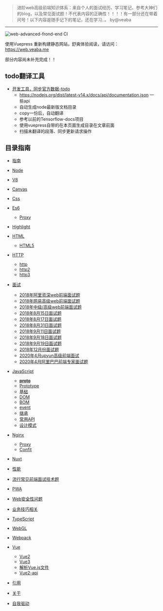 
> 进阶web高级前端知识体系：来自个人的面试经历、学习笔记、参考大神们的blog，以及常见面试题！不代表内容的正确性！！！！有一部分还在带着问号！以下内容是随手记下的笔记，还在学习..。 by@veaba
-----------------------------------------------------------------

![web-advanced-frond-end CI](https://github.com/veaba/web-advanced-frond-end/workflows/web-advanced-frond-end%20CI/badge.svg)


使用Vuepress 重新构建静态网站，舒爽体验阅读，请访问：https://web.veaba.me

部分内容尚未补充完成！！

## todo翻译工具

- [开发工具，同步官方数据-todo]()
  - https://nodejs.org/dist/latest-v14.x/docs/api/documentation.json 一些api
  - 自动生成node最新版文档目录
  - copy一份后，自动翻译
  - 参考以前的Tensorflow-docs项目
  - 使用vuepress自带的在本页面生成目录在文章前面
  - 扫描未翻译的段落、同步更新请求操作

## 目录指南

- [指南](https://web.datav.ai/guide/)
- [Node](https://web.datav.ai/node/)
- [V8](https://web.datav.ai/v8/)
- [Canvas](/canvas/)
- [Css](https://web.datav.ai/css/)
- [Es6](https://web.datav.ai/es6/)
    - [Proxy](https://web.datav.ai/es6/proxy/)
- [Highlight](https://web.datav.ai/highlight/)
- [HTML](https://web.datav.ai/html/)

    - [HTML5](https://web.datav.ai/html/html5/)
- [HTTP](https://web.datav.ai/http/)
    - [http](https://web.datav.ai/http/)
    - [http2](https://web.datav.ai/http2/)
    - [http3](https://web.datav.ai/http3/)
- [面试](https://web.datav.ai/interview/)
    - [2018年阿里资深web前端面试题](https://web.datav.ai/interview/2018alibaba-senior-web/)
    - [2018年网易高级web前端面试题](https://web.datav.ai/interview/2018netease-high-web/)
    - [2018年中级/高级web前端面试题](https://web.datav.aiinterview/interview/2018other-mid-high-web/)
    - [2018年8月15日面试题](https://web.datav.ai/interview2018-8-15-interview-web/)
    - [2018年8月17日面试题](https://web.datav.ai/interview/2018-8-17-interview-web/)
    - [2018年8月31日面试题](https://web.datav.ai/interview/2018-8-31-interview-web/)
    - [2018年9月11日面试题](https://web.datav.ai/interview/2018-9-11-interview-web/)
    - [2018年9月18日面试题](https://web.datav.ai/interview/2018-9-18-interview-web/)
    - [2018年9月19日面试题](https://web.datav.ai/interview/2018-9-19-interview-web/)
    - [2018年12月份面试题](https://web.datav.ai/interview/2018-12-interview-web/)
    - [2020年4月upyun高级前端面试](https://web.datav.ai/interview/2020-upyun-interview-web)
    - [2020年4月阿里巴巴前端专家面试题](https://web.datav.ai/interview/2020-alibaba-interview-web/)
- [JavaScript](https://web.datav.ai/javascript/)
    - [__proto__](https://web.datav.ai/javascript/__proto__/)
    - [Prototype](https://web.datav.ai/javascript/prototype/)
    - [基础](https://web.datav.ai/javascript/base/)
    - [DOM](https://web.datav.ai/javascript/dom/)
    - [BOM](https://web.datav.ai/javascript/bom/)
    - [event](https://web.datav.ai/javascript/event/)
    - [继承](https://web.datav.ai/javascript/inherit/)
    - [常用API](https://web.datav.ai/javascript/common-use-api/)
    - [设计模式](https://web.datav.ai/javascript/design-mode/)
- [Nginx](https://web.datav.ai/nginx/)
    - [Proxy](https://web.datav.ai/nginx/proxy/)
    - [Confit](https://web.datav.ai/nginx/proxy/)
- [Nuxt](https://web.datav.ai/nuxt/)
- [性能](https://web.datav.ai/performance/) 
- [流行常见前端面试技术题](https://web.datav.ai/pop/)
- [PWA](https://web.datav.ai/pwa/)
- [Web安全性问题](https://web.datav.ai/security/)
- [业务技巧相关](https://web.datav.ai/skill/)
- [TypeScript](https://web.datav.ai/typescript/)
- [WebGL](https://web.datav.ai/webgl/)
- [Webpack](https://web.datav.ai/webpack/)
- [Vue](https://web.datav.ai/vue/)
    - [Vue2](https://web.datav.ai/vue/vue2/)
    - [Vue3](https://web.datav.ai/vue/vue3/)
    - [解析Vue.js文件](https://web.datav.ai/vue/parser-vue/)
    - [Vue2-api](https://web.datav.ai/vue/vue2-api/)
- [引用](https://web.datav.ai/reference/)
- [关于](https://web.datav.ai/about/)
- [自我驱动](https://web.datav.ai/self/)



